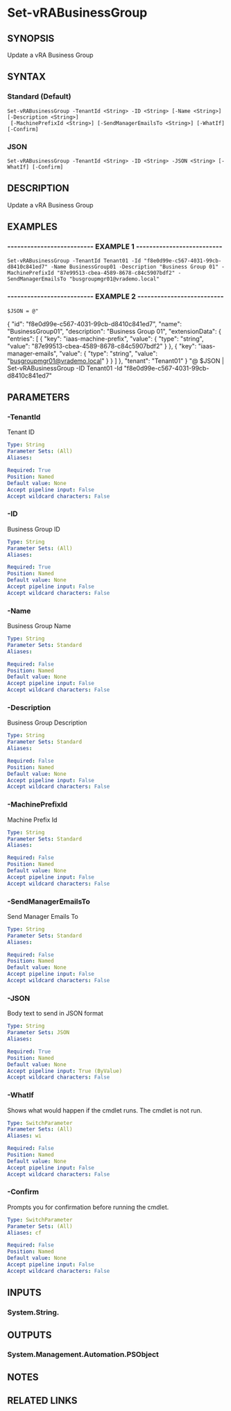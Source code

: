 # Set-vRABusinessGroup

## SYNOPSIS
Update a vRA Business Group

## SYNTAX

### Standard (Default)
```
Set-vRABusinessGroup -TenantId <String> -ID <String> [-Name <String>] [-Description <String>]
 [-MachinePrefixId <String>] [-SendManagerEmailsTo <String>] [-WhatIf] [-Confirm]
```

### JSON
```
Set-vRABusinessGroup -TenantId <String> -ID <String> -JSON <String> [-WhatIf] [-Confirm]
```

## DESCRIPTION
Update a vRA Business Group

## EXAMPLES

### -------------------------- EXAMPLE 1 --------------------------
```
Set-vRABusinessGroup -TenantId Tenant01 -Id "f8e0d99e-c567-4031-99cb-d8410c841ed7" -Name BusinessGroup01 -Description "Business Group 01" -MachinePrefixId "87e99513-cbea-4589-8678-c84c5907bdf2" -SendManagerEmailsTo "busgroupmgr01@vrademo.local"
```

### -------------------------- EXAMPLE 2 --------------------------
```
$JSON = @"
```

{
    "id": "f8e0d99e-c567-4031-99cb-d8410c841ed7",
    "name": "BusinessGroup01",
    "description": "Business Group 01",
    "extensionData": {
    "entries": \[
        {
        "key": "iaas-machine-prefix",
        "value": {
            "type": "string",
            "value": "87e99513-cbea-4589-8678-c84c5907bdf2"
        }
        },
        {
        "key": "iaas-manager-emails",
        "value": {
            "type": "string",
            "value": "busgroupmgr01@vrademo.local"
        }
        }
    \]
    },
    "tenant": "Tenant01"
}
"@
$JSON | Set-vRABusinessGroup -ID Tenant01 -Id "f8e0d99e-c567-4031-99cb-d8410c841ed7"

## PARAMETERS

### -TenantId
Tenant ID

```yaml
Type: String
Parameter Sets: (All)
Aliases: 

Required: True
Position: Named
Default value: None
Accept pipeline input: False
Accept wildcard characters: False
```

### -ID
Business Group ID

```yaml
Type: String
Parameter Sets: (All)
Aliases: 

Required: True
Position: Named
Default value: None
Accept pipeline input: False
Accept wildcard characters: False
```

### -Name
Business Group Name

```yaml
Type: String
Parameter Sets: Standard
Aliases: 

Required: False
Position: Named
Default value: None
Accept pipeline input: False
Accept wildcard characters: False
```

### -Description
Business Group Description

```yaml
Type: String
Parameter Sets: Standard
Aliases: 

Required: False
Position: Named
Default value: None
Accept pipeline input: False
Accept wildcard characters: False
```

### -MachinePrefixId
Machine Prefix Id

```yaml
Type: String
Parameter Sets: Standard
Aliases: 

Required: False
Position: Named
Default value: None
Accept pipeline input: False
Accept wildcard characters: False
```

### -SendManagerEmailsTo
Send Manager Emails To

```yaml
Type: String
Parameter Sets: Standard
Aliases: 

Required: False
Position: Named
Default value: None
Accept pipeline input: False
Accept wildcard characters: False
```

### -JSON
Body text to send in JSON format

```yaml
Type: String
Parameter Sets: JSON
Aliases: 

Required: True
Position: Named
Default value: None
Accept pipeline input: True (ByValue)
Accept wildcard characters: False
```

### -WhatIf
Shows what would happen if the cmdlet runs.
The cmdlet is not run.

```yaml
Type: SwitchParameter
Parameter Sets: (All)
Aliases: wi

Required: False
Position: Named
Default value: None
Accept pipeline input: False
Accept wildcard characters: False
```

### -Confirm
Prompts you for confirmation before running the cmdlet.

```yaml
Type: SwitchParameter
Parameter Sets: (All)
Aliases: cf

Required: False
Position: Named
Default value: None
Accept pipeline input: False
Accept wildcard characters: False
```

## INPUTS

### System.String.

## OUTPUTS

### System.Management.Automation.PSObject

## NOTES

## RELATED LINKS

